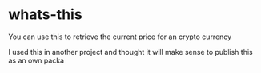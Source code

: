 # whats-this

You can use this to retrieve the current price for an crypto currency

I used this in another project and thought it will make sense 
to publish this as an own packa